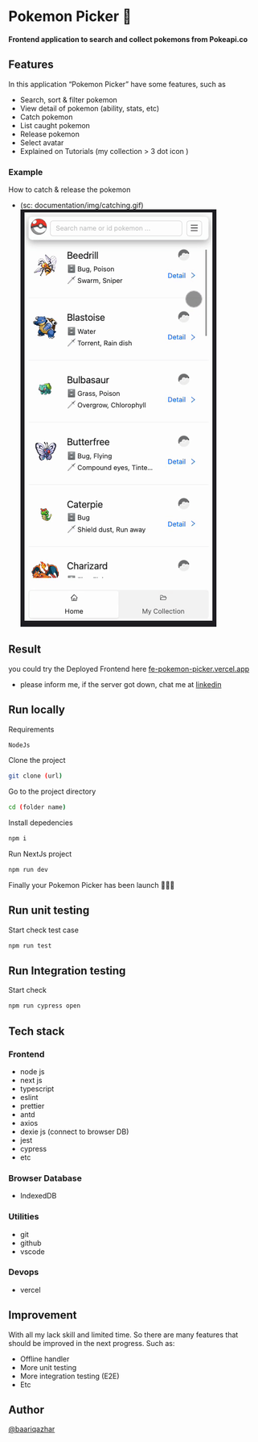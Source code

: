 # Pokemon Picker 🎒

#### Frontend application to search and collect pokemons from Pokeapi.co

## Features

In this application “Pokemon Picker” have some features, such as

-   Search, sort & filter pokemon
-   View detail of pokemon (ability, stats, etc)
-   Catch pokemon
-   List caught pokemon
-   Release pokemon
-   Select avatar
-   Explained on Tutorials (my collection > 3 dot icon )

### Example

How to catch & release the pokemon

-   (sc: documentation/img/catching.gif)
    ![alt text](https://github.com/BaariqAzhar/fe-pokemon-picker/blob/main/documentation/img/catching.gif?raw=true)

## Result

you could try the Deployed Frontend here [fe-pokemon-picker.vercel.app](https://fe-pokemon-picker.vercel.app/)

-   please inform me, if the server got down, chat me at [linkedin](https://www.linkedin.com/in/baariq-azhar/)

## Run locally

Requirements

```bash
NodeJs
```

Clone the project

```bash
git clone (url)
```

Go to the project directory

```bash
cd (folder name)
```

Install depedencies

```bash
npm i
```

Run NextJs project

```bash
npm run dev
```

Finally your Pokemon Picker has been launch 🚀🚀🚀

## Run unit testing

Start check test case

```bash
npm run test
```

## Run Integration testing

Start check

```bash
npm run cypress open
```

## Tech stack

### Frontend

-   node js
-   next js
-   typescript
-   eslint
-   prettier
-   antd
-   axios
-   dexie js (connect to browser DB)
-   jest
-   cypress
-   etc

### Browser Database

-   IndexedDB

### Utilities

-   git
-   github
-   vscode

### Devops

-   vercel

## Improvement

With all my lack skill and limited time. So there are many features that should be improved in the next progress. Such as:

-   Offline handler
-   More unit testing
-   More integration testing (E2E)
-   Etc

## Author

[@baariqazhar](https://github.com/BaariqAzhar)
